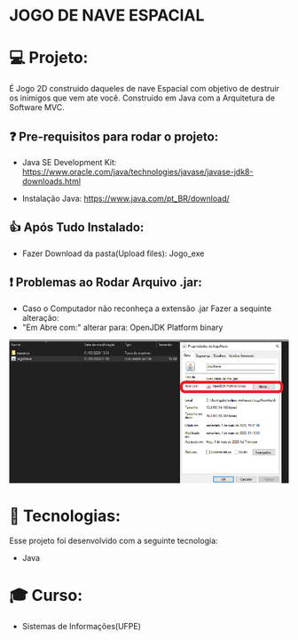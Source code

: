 # JOGO DE NAVE ESPACIAL

# 💻 Projeto:
 É Jogo 2D construido daqueles de nave Espacial com objetivo de destruir 
 os inimigos que vem ate você. Construido em Java com a Arquitetura de Software MVC.


## ❓ Pre-requisitos para rodar o projeto:

- Java SE Development Kit:
 https://www.oracle.com/java/technologies/javase/javase-jdk8-downloads.html
 
 - Instalação Java: 
  https://www.java.com/pt_BR/download/
  
  
  ## 👍 Após Tudo Instalado:
  - Fazer Download da pasta(Upload files): Jogo_exe
  
  ## ❗ Problemas ao Rodar Arquivo .jar:
  - Caso o Computador não reconheça a extensão .jar Fazer a sequinte alteração:
  - "Em Abre com:" alterar para: OpenJDK Platform binary  
  
  ![](https://github.com/LucasGabryellll/JogoNave/blob/master/bin/RodarJogo.png)
  
  
  
  # 🚀 Tecnologias:
  Esse projeto foi desenvolvido com a seguinte tecnologia:
   - Java

 # 🎓 Curso:
  - Sistemas de Informações(UFPE)
